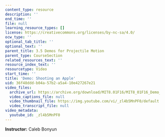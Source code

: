 ```yaml
---
content_type: resource
description: ''
end_time: ''
file: null
learning_resource_types: []
license: https://creativecommons.org/licenses/by-nc-sa/4.0/
ocw_type: ''
optional_tab_title: ''
optional_text: ''
parent_title: 3.5 Demos for Projectile Motion
parent_type: CourseSection
related_resources_text: ''
resource_index_text: ''
resourcetype: Video
start_time: ''
title: 'Demo: Shooting an Apple'
uid: 36f48ddd-b04a-57b2-a5a4-10e427267e21
video_files:
  archive_url: https://archive.org/download/MIT8.01F16/MIT8_01F16_Demo_01_360p.mp4
  video_captions_file: null
  video_thumbnail_file: https://img.youtube.com/vi/_zl4b5MnPF0/default.jpg
  video_transcript_file: null
video_metadata:
  youtube_id: _zl4b5MnPF0
---
```


**Instructor:** Caleb Bonyun


